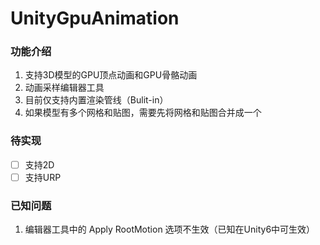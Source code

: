 # UnityGpuAnimation

### 功能介绍

1. 支持3D模型的GPU顶点动画和GPU骨骼动画
2. 动画采样编辑器工具
3. 目前仅支持内置渲染管线（Bulit-in）
4. 如果模型有多个网格和贴图，需要先将网格和贴图合并成一个

### 待实现

- [ ] 支持2D
- [ ] 支持URP

### 已知问题

1. 编辑器工具中的 Apply RootMotion 选项不生效（已知在Unity6中可生效）
